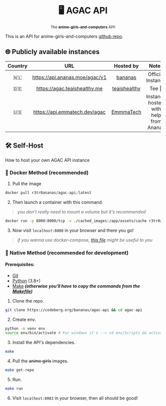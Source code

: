 <div align="center">

  # 🖥️ AGAC API

  <sub>The **anime-girls-and-computers** API!</sub>

</div>

This is an API for anime-girls-and-computers [github repo](https://github.com/THEGOLDENPRO/anime-girls-and-computers).

## 🌐 Publicly available instances
| Country | URL | Hosted by | Notes |
|:-----------:|:-------:|:-------------:|:---------:|
| 🇳🇱 | https://api.ananas.moe/agac/v1 | [bananas](https://codeberg.org/bananas) | Official Instance |
| 🇩🇪 | https://agac.teaishealthy.me | [teaishealthy](https://github.com/teaishealthy) | Tee 🍵 |
| 🇺🇸 | https://api.emmatech.dev/agac | [EmmmaTech](https://github.com/EmmmaTech) | Instance hosted with help from Ananas |

## 🛠️ Self-Host
How to host your own AGAC API instance

### 🐬 Docker Method (recommended)
1. Pull the image
```sh
docker pull r3tr0ananas/agac-api:latest
``` 
2. Then launch a container with this command.
> *you don't really need to mount a volume but it's recommended*
```sh
docker run -p 8000:8000/tcp -v ./cached_images:/app/assets/cache r3tr0ananas/agac-api:latest
```
3. Now visit ``localhost:8000`` in your browser and there you go!
> *if you wanna use docker-compose, [this file](./docker-compose.yml) might be useful to you*

### 🐍 Native Method (recommended for development)

#### Prerequisites:
- [Git](https://git-scm.com/downloads)
- [Python](https://www.python.org/downloads/) (3.8+)
- [Make](https://www.gnu.org/software/make/#download) ***(otherwise you'll have to copy the commands from the [Makefile](https://codeberg.org/bananas/agac-api/src/branch/main/Makefile))***

1. Clone the repo.
```sh
git clone https://codeberg.org/bananas/agac-api && cd agac-api
```
2. Create env.
```sh
python -m venv env
source env/bin/activate # For windows it's --> cd env/Scripts && activate && cd ../../
```
3. Install the API's dependencies.
```sh
make
```
4. Pull the ~~anime girls~~ images.
```sh
make get-repo
```
5. Run.
```sh
make run
```
6. Visit ``localhost:8083`` in your browser, then all should be good!
